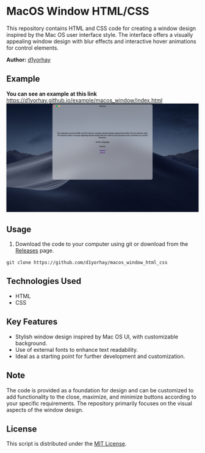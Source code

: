 # MacOS Window HTML/CSS
This repository contains HTML and CSS code for creating a window design inspired by the Mac OS user interface style. The interface offers a visually appealing window design with blur effects and interactive hover animations for control elements.

**Author:** [d1yorhay](https://github.com/d1yorhay)
## Example
**You can see an example at this link** https://d1yorhay.github.io/example/macos_window/index.html
![scr-1](https://github.com/d1yorhay/macos_window_html_css/raw/main/screenshots/scr-1.png)
## Usage
1. Download the code to your computer using git or download from the [Releases](https://github.com/d1yorhay/macos_window_html_css/releases) page.
```batch
git clone https://github.com/d1yorhay/macos_window_html_css
```

## Technologies Used
- HTML
- CSS

## Key Features
- Stylish window design inspired by Mac OS UI, with customizable background.
- Use of external fonts to enhance text readability.
- Ideal as a starting point for further development and customization.

## Note
The code is provided as a foundation for design and can be customized to add functionality to the close, maximize, and minimize buttons according to your specific requirements. The repository primarily focuses on the visual aspects of the window design.

## License
This script is distributed under the [MIT License](LICENSE).
